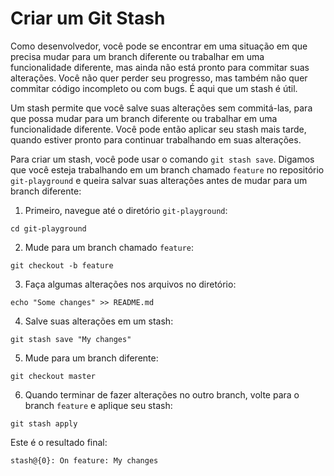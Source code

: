 # Criar um Git Stash

Como desenvolvedor, você pode se encontrar em uma situação em que precisa mudar para um branch diferente ou trabalhar em uma funcionalidade diferente, mas ainda não está pronto para commitar suas alterações. Você não quer perder seu progresso, mas também não quer commitar código incompleto ou com bugs. É aqui que um stash é útil.

Um stash permite que você salve suas alterações sem commitá-las, para que possa mudar para um branch diferente ou trabalhar em uma funcionalidade diferente. Você pode então aplicar seu stash mais tarde, quando estiver pronto para continuar trabalhando em suas alterações.

Para criar um stash, você pode usar o comando `git stash save`. Digamos que você esteja trabalhando em um branch chamado `feature` no repositório `git-playground` e queira salvar suas alterações antes de mudar para um branch diferente:

1. Primeiro, navegue até o diretório `git-playground`:

```shell
cd git-playground
```

2. Mude para um branch chamado `feature`:

```shell
git checkout -b feature
```

3. Faça algumas alterações nos arquivos no diretório:

```shell
echo "Some changes" >> README.md
```

4. Salve suas alterações em um stash:

```shell
git stash save "My changes"
```

5. Mude para um branch diferente:

```shell
git checkout master
```

6. Quando terminar de fazer alterações no outro branch, volte para o branch `feature` e aplique seu stash:

```shell
git stash apply
```

Este é o resultado final:

```shell
stash@{0}: On feature: My changes
```
